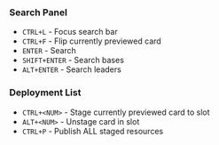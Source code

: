 ### Search Panel

- `CTRL+L` - Focus search bar
- `CTRL+F` - Flip currently previewed card
- `ENTER` - Search
- `SHIFT+ENTER` - Search bases
- `ALT+ENTER` - Search leaders

### Deployment List

- `CTRL+<NUM>` - Stage currently previewed card to slot
- `ALT+<NUM>` - Unstage card in slot
- `CTRL+P` - Publish ALL staged resources